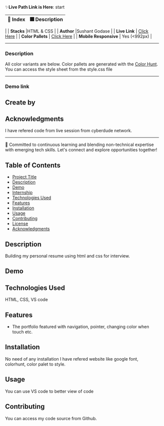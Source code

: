 
✨**Live Path Link is Here**: start


| 🚀 Index | 🎆 Description |
|--|--|
|
| **Stacks** |HTML & CSS  |
| **Author** |Sushant Godase |
| **Live Link** | [Click Here]() |
| **Color Pallets** | [Click Here](https://colorhunt.co/) |
| **Mobile Responsive** | Yes (<992px) |



---

### Description
All color variants are below. Color pallets are generated with the [Color Hunt](https://www.colorhunt.co).
You can access the style sheet from the style.css file 

---
### Demo link
Create by 
---

## Acknowledgments

I have refered code from live session from cyberdude network.

---

 🌟 Committed to continuous learning and blending non-technical expertise with emerging tech skills. Let's connect and explore opportunities together! 
 
## Table of Contents
- [Project Title](#project-title)
- [Description](#description)
- [Demo](#demo)
- [Internship](#internship)
- [Technologies Used](#technologies-used)
- [Features](#features)
- [Installation](#installation)
- [Usage](#usage)
- [Contributing](#contributing)
- [License](#license)
- [Acknowledgments](#acknowledgments)

## Description

Building my personal resume using html and css for interview.

## Demo




## Technologies Used

HTML, CSS, VS code

## Features

- The portfolio featured with navigation, pointer, changing color when touch etc.

## Installation

No need of any installation I have refered website like google font, colorhunt, color palet to style.

## Usage

You can use VS code to better view of code

## Contributing

You can access my code source from Github.

